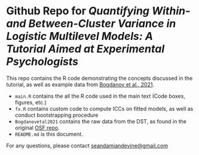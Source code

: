 # Github Repo for *Quantifying Within- and Between-Cluster Variance in Logistic Multilevel Models: A Tutorial Aimed at Experimental Psychologists*

This repo contains the R code demonstrating the concepts discussed in the tutorial, as well as example data from [Bogdanov et al., 2021](https://journals.sagepub.com/doi/full/10.1177/09567976211005465). 

- `main.R` contains the all the R code used in the main text (Code boxes, figures, etc.)
- `fx.R` contains custom code to compute ICCs on fitted models, as well as conduct bootstrapping procedure
- `Bogdanovetal2021` contains the raw data from the DST, as found in the original [OSF repo](https://osf.io/26w4u/). 
- `README.md` is this document. 

For any questions, please contact seandamiandevine@gmail.com
